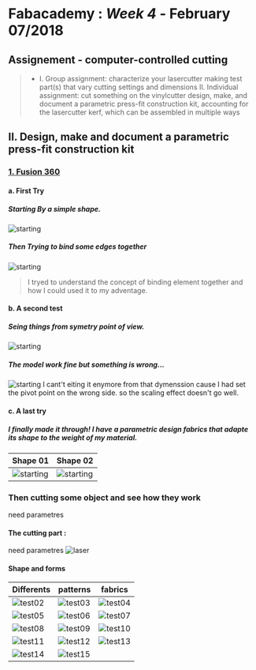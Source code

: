 # Fabacademy : *Week 4* - **February 07/2018**



## Assignement - computer-controlled cutting

> * I. Group assignment:
      characterize your lasercutter
      making test part(s) that vary cutting settings and dimensions
   II. Individual assignment:
      cut something on the vinylcutter
      design, make, and document a parametric press-fit construction kit,
         accounting for the lasercutter kerf,
         which can be assembled in multiple ways

## II. Design, make and document a parametric press-fit construction kit

### <u>1. Fusion 360</u>

#### a. First Try

##### Starting By a simple shape.

![starting](assets/img/Week4/fusion360_00.jpg)

##### Then Trying to bind some edges together
![starting](assets\img\Week4\fusion360_01.jpg)

> I tryed to understand the concept of binding element together and how I could used it to my adventage.

#### b. A second test

##### Seing things from symetry point of view.

![starting](assets/img/week4/fusion360_02.jpg)

##### The model work fine but something is wrong...
![starting](assets/img/week4/fusion360_03.jpg)
I cant't eiting it enymore from that dymenssion cause I had set the pivot point on the wrong side. so the scaling effect doesn't go well.

#### c. A last try

##### I finally made it through! I have a parametric design fabrics that adapte its shape to the weight of my material.
| Shape 01 | Shape 02 |
| --- | --- |
| ![starting](assets/img/week4/fusion360_05.jpg) | ![starting](assets/img/week4/fusion360_04.jpg) |

### Then cutting some object and see how they work

need parametres
![]()
#### The cutting part :
need parametres
![laser](assets/img/Week4/Parametric_wood_06.jpg)

#### Shape and forms

| Differents | patterns | fabrics |
| --- | --- | --- |
| ![test02](assets\img\Week4\Parametric_wood_14.jpg) | ![test03](assets\img\Week4\Parametric_wood_15.jpg) | ![test04](assets\img\Week4\Parametric_wood_13.jpg) |
| ![test05](assets\img\Week4\Parametric_wood_02.jpg) | ![test06](assets\img\Week4\Parametric_wood_03.jpg) | ![test07](assets\img\Week4\Parametric_wood_07.jpg) |
| ![test08](assets\img\Week4\Parametric_wood_05.jpg) | ![test09](assets\img\Week4\Parametric_wood_04.jpg) | ![test10](assets\img\Week4\Parametric_wood_01.jpg) |
| ![test11](assets\img\Week4\Parametric_wood_08.jpg) | ![test12](assets\img\Week4\Parametric_wood_09.jpg) | ![test13](assets\img\Week4\Parametric_wood_10.jpg) |
| ![test14](assets\img\Week4\Parametric_wood_11.jpg) | ![test15](assets\img\Week4\Parametric_wood_12.jpg) |  |
